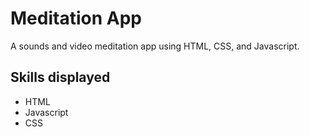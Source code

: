 # Meditation App

A sounds and video meditation app using HTML, CSS, and Javascript.

## Skills displayed

- HTML
- Javascript
- CSS